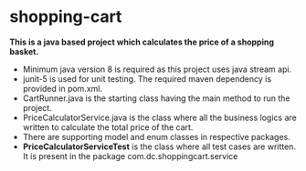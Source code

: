 # shopping-cart

**This is a java based project which calculates the price of a shopping basket.**
- Minimum java version 8 is required as this project uses java stream api.
- junit-5 is used for unit testing. The required maven dependency is provided in pom.xml.
- CartRunner.java is the starting class having the main method to run the project.
- PriceCalculatorService.java is the class where all the business logics are written to calculate the total price of the cart.
- There are supporting model and enum classes in respective packages.
- **PriceCalculatorServiceTest** is the class where all test cases are written. It is present in the package com.dc.shoppingcart.service
